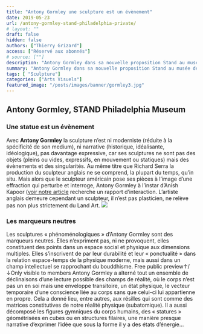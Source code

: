 ```yaml
---
title: "Antony Gormley une sculpture est un évènement"
date: 2019-05-23
url: /antony-gormley-stand-philadelphia-private/
# layout: ""
draft: false
hidden: false
authors: ["Thierry Grizard"]
access: ["Réservé aux abonnés"]
# source: [""]
description: "Antony Gormley dans sa nouvelle proposition Stand au musée de Philadelphie peuple encore et toujours le paysage de ses sculptures totémiques"
summary: "Antony Gormley dans sa nouvelle proposition Stand au musée de Philadelphie peuple encore et toujours le paysage de ses sculptures totémiques"
tags: [ "Sculpture"]
categories: ["Arts Visuels"]
featured_image: "/posts/images/banner/gormley3.jpg"
--- 
```

## Antony Gormley, STAND Philadelphia Museum
### Une statue est un évènement
Avec **Antony Gormley** la sculpture n’est ni moderniste (réduite à la spécificité de son medium), ni narrative (historique, idéalisante, idéologique), pas davantage expressive, car ses sculptures ne sont pas des objets (pleins ou vides, expressifs, en mouvement ou statiques) mais des évènements et des singularités.
Au même titre que Richard Serra la production du sculpteur anglais ne se comprend, la plupart du temps, qu’in situ. Mais alors que le sculpteur américain pose ses pièces à l’image d’une effraction qui perturbe et interroge, Antony Gormley à l’instar d’Anish Kapoor ([voir notre article](/anish-kapoor-my-red-homeland/) recherche un rapport d’interaction. L’artiste anglais demeure cependant un sculpteur, il n’est pas plasticien, ne relève pas non plus strictement du Land Art.
![](/posts/images/gormley/antony-gormley_sculpture_stand_philadelphia-museum.005.jpg)
 
### Les marqueurs neutres
Les sculptures « phénoménologiques » d’Antony Gormley sont des marqueurs neutres. Elles n’expriment pas, ni ne provoquent, elles constituent des points dans un espace social et physique aux dimensions multiples. Elles s’inscrivent de par leur durabilité et leur « ponctualité » dans la relation espace-temps de la physique moderne, mais aussi dans un champ intellectuel se rapprochant du bouddhisme.
Free public preview↑/↓Only visible to members
Antony Gormley a alterné tout un ensemble de déclinaisons d’une lecture possible des champs de réalité, où le corps n’est pas un en soi mais une enveloppe transitoire, un état physique, le vecteur temporaire d’une conscience liée au corps sans que celui-ci lui appartienne en propre. Cela a donné lieu, entre autres, aux résilles qui sont comme des matrices constitutives de notre réalité physique (subatomique).
Il a aussi décomposé les figures gymniques du corps humains, des « statures » géométrisées en cubes ou en structures filaires, une manière presque narrative d’exprimer l’idée que sous la forme il y a des états d’énergie...
 
